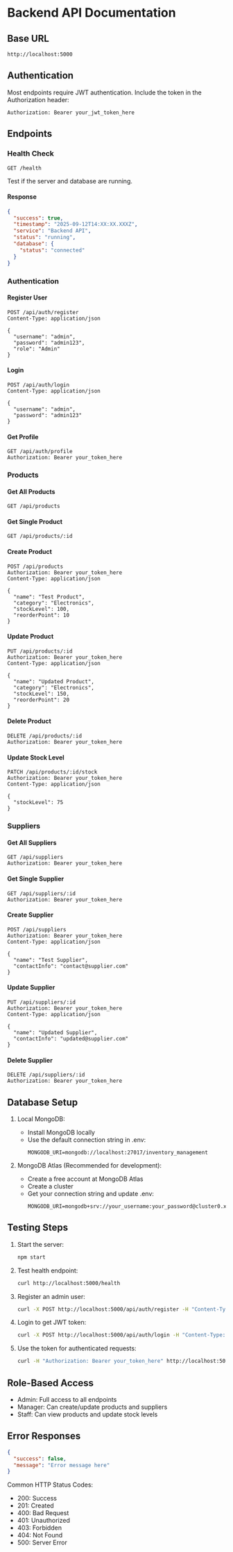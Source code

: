 # Backend API Documentation

## Base URL
```
http://localhost:5000
```

## Authentication
Most endpoints require JWT authentication. Include the token in the Authorization header:
```
Authorization: Bearer your_jwt_token_here
```

## Endpoints

### Health Check
```http
GET /health
```
Test if the server and database are running.

#### Response
```json
{
  "success": true,
  "timestamp": "2025-09-12T14:XX:XX.XXXZ",
  "service": "Backend API",
  "status": "running",
  "database": {
    "status": "connected"
  }
}
```

### Authentication

#### Register User
```http
POST /api/auth/register
Content-Type: application/json

{
  "username": "admin",
  "password": "admin123",
  "role": "Admin"
}
```

#### Login
```http
POST /api/auth/login
Content-Type: application/json

{
  "username": "admin",
  "password": "admin123"
}
```

#### Get Profile
```http
GET /api/auth/profile
Authorization: Bearer your_token_here
```

### Products

#### Get All Products
```http
GET /api/products
```

#### Get Single Product
```http
GET /api/products/:id
```

#### Create Product
```http
POST /api/products
Authorization: Bearer your_token_here
Content-Type: application/json

{
  "name": "Test Product",
  "category": "Electronics",
  "stockLevel": 100,
  "reorderPoint": 10
}
```

#### Update Product
```http
PUT /api/products/:id
Authorization: Bearer your_token_here
Content-Type: application/json

{
  "name": "Updated Product",
  "category": "Electronics",
  "stockLevel": 150,
  "reorderPoint": 20
}
```

#### Delete Product
```http
DELETE /api/products/:id
Authorization: Bearer your_token_here
```

#### Update Stock Level
```http
PATCH /api/products/:id/stock
Authorization: Bearer your_token_here
Content-Type: application/json

{
  "stockLevel": 75
}
```

### Suppliers

#### Get All Suppliers
```http
GET /api/suppliers
Authorization: Bearer your_token_here
```

#### Get Single Supplier
```http
GET /api/suppliers/:id
Authorization: Bearer your_token_here
```

#### Create Supplier
```http
POST /api/suppliers
Authorization: Bearer your_token_here
Content-Type: application/json

{
  "name": "Test Supplier",
  "contactInfo": "contact@supplier.com"
}
```

#### Update Supplier
```http
PUT /api/suppliers/:id
Authorization: Bearer your_token_here
Content-Type: application/json

{
  "name": "Updated Supplier",
  "contactInfo": "updated@supplier.com"
}
```

#### Delete Supplier
```http
DELETE /api/suppliers/:id
Authorization: Bearer your_token_here
```

## Database Setup

1. Local MongoDB:
   - Install MongoDB locally
   - Use the default connection string in .env:
     ```
     MONGODB_URI=mongodb://localhost:27017/inventory_management
     ```

2. MongoDB Atlas (Recommended for development):
   - Create a free account at MongoDB Atlas
   - Create a cluster
   - Get your connection string and update .env:
     ```
     MONGODB_URI=mongodb+srv://your_username:your_password@cluster0.xxxxx.mongodb.net/inventory_management
     ```

## Testing Steps

1. Start the server:
   ```bash
   npm start
   ```

2. Test health endpoint:
   ```bash
   curl http://localhost:5000/health
   ```

3. Register an admin user:
   ```bash
   curl -X POST http://localhost:5000/api/auth/register -H "Content-Type: application/json" -d '{"username":"admin","password":"admin123","role":"Admin"}'
   ```

4. Login to get JWT token:
   ```bash
   curl -X POST http://localhost:5000/api/auth/login -H "Content-Type: application/json" -d '{"username":"admin","password":"admin123"}'
   ```

5. Use the token for authenticated requests:
   ```bash
   curl -H "Authorization: Bearer your_token_here" http://localhost:5000/api/products
   ```

## Role-Based Access

- Admin: Full access to all endpoints
- Manager: Can create/update products and suppliers
- Staff: Can view products and update stock levels

## Error Responses

```json
{
  "success": false,
  "message": "Error message here"
}
```

Common HTTP Status Codes:
- 200: Success
- 201: Created
- 400: Bad Request
- 401: Unauthorized
- 403: Forbidden
- 404: Not Found
- 500: Server Error